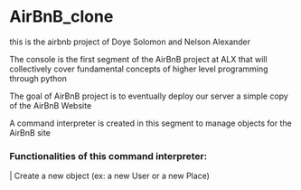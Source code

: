 # AirBnB_clone

this is the airbnb project of Doye Solomon and Nelson Alexander

The console is the first segment of the AirBnB project at ALX that will collectively cover fundamental concepts of higher level programming through python

The goal of AirBnB project is to eventually deploy our server a simple copy of the AirBnB Website

A command interpreter is created in this segment to manage objects for the AirBnB site

### Functionalities of this command interpreter:

|  Create a new object (ex: a new User or a new Place)

